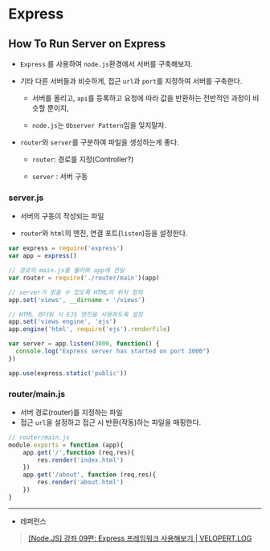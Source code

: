 # Express

## How To Run Server on Express

- `Express` 를 사용하여 `node.js`환경에서 서버를 구축해보자.

- 기타 다른 서버들과 비슷하게, 접근 `url`과 `port`를 지정하여 서버를 구축한다.
  
  - 서버를 올리고, `api`를 등록하고 요청에 따라 값을 반환하는 전반적인 과정이 비슷할 뿐이지,
  
  - `node.js`는 `Observer Pattern`임을 잊지말자.

- `router`와 `server`를 구분하여 파일을 생성하는게 좋다.
  
  - `router`: 경로를 지정(Controller?)
  
  - `server` : 서버 구동

### server.js

- 서버의 구동이 작성되는 파일

- `router`와 `html`의 엔진, 연결 포트(`listen`)등을 설정한다.

```javascript
var express = require('express')
var app = express()

// 경로의 main.js를 불러와 app에 전달
var router = require('./router/main')(app)

// server가 읽을 수 있도록 HTML의 위치 정의
app.set('views', __dirname + '/views')

// HTML 렌더링 시 EJS 엔진을 사용하도록 설정
app.set('views engine', 'ejs')
app.engine('html', require('ejs').renderFile)

var server = app.listen(3000, function() {
  console.log("Express server has started on port 3000")
})

app.use(express.static('public'))
```

### router/main.js

- 서버 경로(router)를 지정하는 파일
- 접근 `url`을 설정하고 접근 시 반환(작동)하는 파일을 매핑한다.

```javascript
// router/main.js
module.exports = function (app){
    app.get('/',function (req,res){
        res.render('index.html')
    })
    app.get('/about', function (req,res){
        res.render('about.html')
    })
}
```

---

- 레퍼런스

> [[Node.JS] 강좌 09편: Express 프레임워크 사용해보기 | VELOPERT.LOG](https://velopert.com/294)
